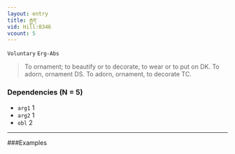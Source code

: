 ```yaml
---
layout: entry
title: རྒྱན་
vid: Hill:0346
vcount: 5
---
```

`Voluntary` `Erg-Abs`
> To ornament; to beautify or to decorate, to wear or to put on DK\.
 To adorn, ornament DS\.
 To adorn, ornament, to decorate TC\.

### Dependencies (N = 5)
* `arg1` 1
* `arg2` 1
* `obl` 2

---

###Examples



